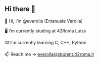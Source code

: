 ## Hi there 👋

👋 Hi, I’m @everolla (Emanuele Verolla)

🖥 I’m currently studing at 42Roma Luiss

⌨️ I’m currently learning C, C++, Python

📫 Reach me -> everolla@student.42roma.it


<!--
**everolla/everolla** is a ✨ _special_ ✨ repository because its `README.md` (this file) appears on your GitHub profile.

Here are some ideas to get you started:

- 🔭 I’m currently working on ...
- 🌱 I’m currently learning ...
- 👯 I’m looking to collaborate on ...
- 🤔 I’m looking for help with ...
- 💬 Ask me about ...
- 📫 How to reach me: ...
- 😄 Pronouns: ...
- ⚡ Fun fact: ...
-->
